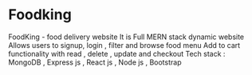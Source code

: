 # Foodking
FoodKing - food delivery website
It is Full MERN stack dynamic website
Allows users to signup, login , filter and browse food menu Add to cart functionality with read , delete , update and checkout
Tech stack : MongoDB , Express js , React js , Node js , Bootstrap
